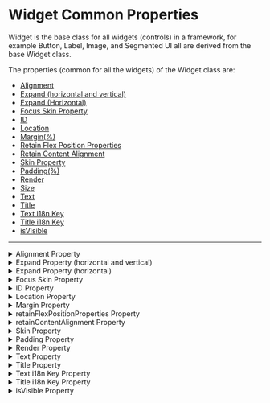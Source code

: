                                


Widget Common Properties
========================

Widget is the base class for all widgets (controls) in a framework, for example Button, Label, Image, and Segmented UI all are derived from the base Widget class.

The properties (common for all the widgets) of the Widget class are:

*   [Alignment](#Alignmen)
*   [Expand (horizontal and vertical)](#Expand)
*   [Expand (Horizontal)](#Expand)
*   [Focus Skin Property](#Focus)
*   [ID](#ID)
*   [Location](#Location)
*   [Margin(%)](#Margin)
*   [Retain Flex Position Properties](#Mirror_Flex_Position_Property)
*   [Retain Content Alignment](#Mirror_Content_Alignment_Property)
*   [Skin Property](#Normal)
*   [Padding(%)](#Padding)
*   [Render](#Render)
*   [Size](#Size)
*   [Text](#Text)
*   [Title](#Title2)
*   [Text i18n Key](#Text2)
*   [Title i18n Key](#Title)
*   [isVisible](#Visible)

* * *


<details close markdown="block"><summary>Alignment Property</summary>

* * *

Specifies the widget alignment in a box. A widget can be aligned _top-left_, _top-center_, _top-right_, _middle-left_, _middle-center_, _middle-right_, _bottom-left_, _bottom-center_, or _bottom-right._

> **_Note:_** This property is not supported on [Browser](Browser.md), [DataGrid](DataGrid.md), [Map](Map.md), [PickerView](PickerView.md), [Segment](Segment.md) and [Slider](Slider.md) widgets.

> **_Note:_** The alignment property is applicable only if the widget size is lesser than the allocated size.

The following image illustrates the widget alignment property:

![Widget Alignment when the widget size is lesser than the allocated size](Resources/Images/Alignment.png)

### Type

Number

### Read/Write

No

### Accessible from IDE

Yes

### Availability on platforms

The following table shows the list of available platforms and property availability:

  
| Platform | Availability | Comments |
| --- | --- | --- |
| iPad | Yes |  |
| iPhone | Yes |  |
| Android/Android Tablet | **Yes** |  |
| Mobile Web (basic) | **Yes** |  |
| Mobile Web (advanced) | **Yes** |  |
| SPA | **Yes** |  |

* * *

</details>
<details close markdown="block"><summary>Expand Property (horizontal and vertical)</summary>

* * *

Specifies the widget expansion in the horizontal and vertical direction.

> **_Note:_** Mobile Web does not support the Expand property. This is because a widget in a Mobile Web cannot expand or contract based on the neighboring widget (default behavior of a widget in a Mobile Web).

> **_Note:_** This property is not supported on [Browser](Browser.md), [Image](Image.md), [Map](Map.md), [PickerView](PickerView.md) widgets.

The Expand property provides you with the following options:

_horizontal_

Specifies if the widget must expand horizontally.

**Default:** _true_ (the checkbox is selected and the widget occupies the entire available width)

![Widget when the Expand horizontal is set to true ](Resources/Images/Expand_Horizontal.png)

If you set the value to _false_ (clear the checkbox), the widget occupies the preferred width.

_Vertical_

Specifies if the widget must expand vertically.

**Default:** _false_ (the checkbox is not selected and the widget occupies the preferred height)

If you set the value to _true_ (select the checkbox), the widget occupies the entire available height.

![Widget when the Expand vertical is set to true ](Resources/Images/Expand_Vertical.png)

### Type

Boolean

### Read/Write

No

### Accessible from IDE

Yes

### Availability on platforms

The following table shows the list of available platforms and property availability:

  
| Platform | Availability | Comments |
| --- | --- | --- |
| iPad | Yes |  |
| iPhone | Yes |  |
| Android/Android Tablet | **Yes** |  |
| Mobile Web (basic) |  |  |
| Mobile Web (advanced) |  |  |
| SPA |  |  |

* * *

</details>
<details close markdown="block"><summary>Expand Property (horizontal)</summary>

* * *

Specifies the widget expansion in the horizontal direction.

> **_Note:_** **Important!** Mobile Web does not support the Expand property. This is because a widget in a Mobile Web cannot expand or contract based on the neighboring widget (default behavior of a widget in a Mobile Web).

> **_Note:_** **Important!** This property is not supported on [Browser](Browser.md), [Image](Image.md), [Map](Map.md), and [PickerView](PickerView.md) widgets.

The Expand property provides you with the following option:

_horizontal_

Specifies if the widget must expand horizontally.

**Default:** _true_ (the checkbox is selected and the widget occupies the entire available width)

![](Resources/Images/Expand_Horizontal.png)

If you set the value to _true_ (select the checkbox), the widget occupies the entire available height.

### Type

Boolean

### Accessible from code

No

### Accessible from IDE

Yes

### Availability on platforms

The following table shows the list of available platforms and property availability:

  
| Platform | Availability | Comments |
| --- | --- | --- |
| iPad | Yes |  |
| iPhone | Yes |  |
| Android/Android Tablet | **Yes** |  |
| Mobile Web (basic) |  |  |
| Mobile Web (advanced) |  |  |

* * *

</details>
<details close markdown="block"><summary>Focus Skin Property</summary>

* * *

This is a skin property and it determines the look and feel when there is focus on a widget.

For more information on how to create and work with skins, see the _Working with Applications_ section of the _Volt MX Iris User Guide_.

> **_Note:_**  
1\. Mobile Web does not support this property. For Advanced Mobile Web platforms, a platform specific progress indicator is displayed. For other Mobile Web platforms (Basic and BJS), the screen is refreshed.  
2\. For the Pickerview widget on Android, borders, font weight, font size, and font style are ignored.

### Type

Object

### Read / Write

Yes (Write only)

You can change the focus skin of a button with ID _btn1_ and in form _frm1_ during the runtime by entering the following code:

```
 
frm1.btn1.focusSkin="skin1";
```

  
### Accessible from IDE

Yes

### Availability on platforms

The following table shows the list of available platforms and property availability:

  
| Platform | Availability | Comments |
| --- | --- | --- |
| iPad | Yes |  |
| iPhone | Yes |  |
| Android/Android Tablet | **Yes** |  |
| Mobile Web (basic) |  |  |
| Mobile Web (advanced) |  |  |
| SPA |  |  |

* * *

</details>
<details close markdown="block"><summary>ID Property</summary>

* * *

Defines a string of alpha numeric characters that uniquely identifies a widget within an application.

### Type

String

### Read/Write

Yes (Read-only access)

**Example** If you want to access a widget with ID _widget1_ in a Form whose ID is _frm1_, enter the following:

```

var idcheck = frm1.widget1.id;
voltmx.print ("widget1 id is :"+idcheck);

```

### Accessible from IDE

Yes

### Availability on platforms

The following table shows the list of available platforms and property availability:

  
| Platform | Availability | Comments |
| --- | --- | --- |
| iPad | Yes |  |
| iPhone | Yes |  |
| Android/Android Tablet | **Yes** |  |
| Mobile Web (basic) |  |  |
| Mobile Web (advanced) | **Yes** |  |
| SPA | **Yes** |  |

* * *

</details>
<details close markdown="block"><summary>Location Property</summary>

* * *

Specifies the location of a widget with respect to the x and y axis of the parent container. This property is used by the IDE to retain the positioning of the widgets as desired by the developer.

> **_Note:_** **Note:** If the parent container is a form, you can only modify the y axis.

When you select the Location property the following additional properties are visible:

*   **x**: Specifies the x coordinate of the widget.
*   **y**: Specifies the y coordinate of the widget.

### Type

Number

### Read/Write

No

### Accessible from IDE

Yes

### Availability on platforms

The following table shows the list of available platforms and property availability:

  
| Platform | Availability | Comments |
| --- | --- | --- |
| iPad | Yes |  |
| iPhone | Yes |  |
| Android/Android Tablet | **Yes** |  |
| Mobile Web (basic) |  |  |
| Mobile Web (advanced) | **Yes** |  |
| SPA | **Yes** |  |

* * *

</details>
<details close markdown="block"><summary>Margin Property</summary>

* * *

Defines the space around a widget. You can use this option to define the top, left, right, and bottom distance between the widget and the next element.

To define the margin values for a platform, click the Ellipsis (![](Resources/Images/ellipsis_button.png)) button against the property to open the _Margin_ screen. Select the checkbox against the platform for which you want to define the margins and enter the top, left, right, and bottom margin values.

If you want to use the margin values set for a platform across other platforms, you can click the _Apply To_ button and select the platforms on which you want the margin values to be applied.

The following image illustrates a widget with a defined margin:

![](Resources/Images/Margin.png)

### Type

Number

### Read/Write

No

### Accessible from IDE

Yes

### Availability on platforms

The following table shows the list of available platforms and property availability:

  
| Platform | Availability | Comments |
| --- | --- | --- |
| iPad | Yes |  |
| iPhone | Yes |  |
| Android/Android Tablet | **Yes** |  |
| SPA | **Yes** |  |

* * *

</details>
<details close markdown="block"><summary>retainFlexPositionProperties Property</summary>

* * *

This property is used to retain flex positional property values as they were defined. The flex positional properties are left, right, and padding.

> **_Note:_** Locale-level configurations take priority when invalid values are given to this property, or if it is not defined.

The mirroring widget layout properties should be defined as follows.

```

function getIsFlexPositionalShouldMirror(widgetRetainFlexPositionPropertiesValue) {
    return (isI18nLayoutConfigEnabled &&
    localeLayoutConfig[defaultLocale]
    ["mirrorFlexPositionalProperties"] == true &&
    !widgetRetainFlexPositionPropertiesValue);
}
```

The following table illustrates how widgets consider Local flag and Widget flag values.

  
| Properties | Local Flag Value | Widget Flag Value | Action |
| --- | --- | --- | --- |
| Mirror/retain FlexPositionProperties | true | true | Use the designed layout from widget for all locales. Widget layout overrides everything else. |
| Mirror/retain FlexPositionProperties | true | false | Use Mirror FlexPositionProperties since locale-level Mirror is true. |
| Mirror/retain FlexPositionProperties | true | not specified | Use Mirror FlexPositionProperties since locale-level Mirror is true. |
| Mirror/retain FlexPositionProperties | false | true | Use the designed layout from widget for all locales. Widget layout overrides everything else. |
| Mirror/retain FlexPositionProperties | false | false | Use the Design/Model-specific default layout. |
| Mirror/retain FlexPositionProperties | false | not specified | Use the Design/Model-specific default layout. |
| Mirror/retain FlexPositionProperties | not specified | true | Use the designed layout from widget for all locales. Widget layout overrides everything else. |
| Mirror/retain FlexPositionProperties | not specified | false | Use the Design/Model-specific default layout. |
| Mirror/retain FlexPositionProperties | not specified | not specified | Use the Design/Model-specific default layout. |

### Syntax
```

retainFlexPositionProperties
```

### Type

Boolean

### Read/Write

No (only during widget-construction time)

### Example

```

//This is a generic property that is applicable for various widgets.
//Here, we have shown how to use the retainFlexPositionProperties property for Button widget.
/*You need to make a corresponding use of the 
retainFlexPositionProperties property for other applicable widgets.*/
var btn = new voltmx.ui.Button({
    "focusSkin": "defBtnFocus",
    "height": "50dp",
    "id": "myButton",
    "isVisible": true,
    "left": "0dp",
    "skin": "defBtnNormal",
    "text": "always left",
    "top": "0dp",
    "width": "260dp",
    "zIndex": 1
}, {
    "contentAlignment": constants.CONTENT_ALIGN_CENTER,
    "displayText": true,
    "padding": [0, 0, 0, 0],
    "paddingInPixel": false,
    "retainFlexPositionProperties": true,
    "retainContentAlignment": false
}, {});
```

### Platform Availability

*   Available in IDE
*   Windows, iOS, Android, and SPA

  
| Platform | Availability |
| --- | --- |
| iPad | Yes |
| iPhone | Yes |
| Android/Android Tablet | **Yes** |
| Windows | **Yes** |
| SPA | **Yes** |
| Desktop Web | **Yes** |
| SPA | **Yes** |

* * *

</details>
<details close markdown="block"><summary>retainContentAlignment Property</summary>

* * *

This property is used to retain the content alignment property value, as it was defined.

> **_Note:_** Locale-level configurations take priority when invalid values are given to this property, or if it is not defined.

The mirroring widget layout properties should be defined as follows.

```

function getIsFlexPositionalShouldMirror(widgetRetainFlexPositionPropertiesValue) {
    return (isI18nLayoutConfigEnabled &&
    localeLayoutConfig[defaultLocale]
    ["mirrorFlexPositionalProperties"] == true &&
    !widgetRetainFlexPositionPropertiesValue);
}
```

The following table illustrates how widgets consider Local flag and Widget flag values.

  
| Properties | Local Flag Value | Widget Flag Value | Action |
| --- | --- | --- | --- |
| Mirror/retain FlexPositionProperties | true | true | Use the designed layout from widget for all locales. Widget layout overrides everything else. |
| Mirror/retain FlexPositionProperties | true | false | Use Mirror FlexPositionProperties since locale-level Mirror is true. |
| Mirror/retain FlexPositionProperties | true | not specified | Use Mirror FlexPositionProperties since locale-level Mirror is true. |
| Mirror/retain FlexPositionProperties | false | true | Use the designed layout from widget for all locales. Widget layout overrides everything else. |
| Mirror/retain FlexPositionProperties | false | false | Use the Design/Model-specific default layout. |
| Mirror/retain FlexPositionProperties | false | not specified | Use the Design/Model-specific default layout. |
| Mirror/retain FlexPositionProperties | not specified | true | Use the designed layout from widget for all locales. Widget layout overrides everything else. |
| Mirror/retain FlexPositionProperties | not specified | false | Use the Design/Model-specific default layout. |
| Mirror/retain FlexPositionProperties | not specified | not specified | Use the Design/Model-specific default layout. |

### Syntax
```

retainContentAlignment
```
### Type

Boolean

### Read/Write

No (only during widget-construction time)

### Example

```

//This is a generic property that is applicable for various widgets.
//Here, we have shown how to use the retainContentAlignment property for Button widget.
/*You need to make a corresponding use of the 
retainContentAlignment property for other applicable widgets.*/
var btn = new voltmx.ui.Button({
    "focusSkin": "defBtnFocus",
    "height": "50dp",
    "id": "myButton",
    "isVisible": true,
    "left": "0dp",
    "skin": "defBtnNormal",
    "text": "text always from top left",
    "top": "0dp",
    "width": "260dp",
    "zIndex": 1
}, {
    "contentAlignment": constants.CONTENT_ALIGN_TOP_LEFT,
    "displayText": true,
    "padding": [0, 0, 0, 0],
    "paddingInPixel": false,
    "retainFlexPositionProperties": false,
    "retainContentAlignment": true
}, {});
```

### Platform Availability

*   Available in IDE
*   Windows, iOS, Android, and SPA

  
| Platform | Availability |
| --- | --- |
| iPad | Yes |
| iPhone | Yes |
| Android/Android Tablet | **Yes** |
| Windows | **Yes** |
| SPA | **Yes** |
| Desktop Web | **Yes** |
| SPA | **Yes** |

* * *

</details>
<details close markdown="block"><summary>Skin Property</summary>

* * *

This is a skin property and it determines the look and feel of a widget. For more information on how to create and work with skins, see the _Working with Applications_ section of the _VoltMX IrisUser Guide_.

> **_Note:_** **Important!** This property is not supported on [Browser](Browser.md), [Image](Image.md), [Map](Map.md), [PickerView](PickerView.md), and [Slider](Slider.md) widgets.

> **_Note:_** For the [Signature](Signature.md) widget, the font color you specify in the skin is the color of the Signature. The background color specified in the skin is the background color of the Signature widget.

### Type

Object

### Read/Write

Yes (Write)

### Example

You can change the skin of a button with ID _btn1_ in form _frm1_ during runtime by entering the following code:

```

frm1.btn1.skin="skin1";
```

Accessible from IDE

Yes

Availability on platforms

The following table shows the list of available platforms and property availability:

  
| Platform | Availability | Comments |
| --- | --- | --- |
| iPad | Yes |  |
| iPhone | Yes |  |
| Android/Android Tablet | **Yes** |  |
| Mobile Web (basic) | **Yes** |  |
| Mobile Web (advanced) | **Yes** |  |
| SPA | **Yes** |  |

* * *

</details>
<details close markdown="block"><summary>Padding Property</summary>

* * *

Defines the space between the content of the widget and the widget boundaries. You can use this option to define the top, left, right, and bottom distance between the widget content and the widget boundary.

To define the padding values for a platform, click the Ellipsis (![](Resources/Images/ellipsis_button.png)) button against the property to open the _Padding_ screen. Select the checkbox against the platform for which you want to define the padding's and enter the top, left, right, and bottom padding values.

If you want to use the padding values set for a platform across other platforms, you can click the _Apply To_ button and select the platforms on which you want the padding values to be applied.

> **_Note:_** **Note:** Due to Browser restrictions, you cannot apply Padding for a [ListBox](ListBox.md) widget on Mobile Web platform.

> **_Note:_** **Note:** If no skin is applied to a Button, then Padding is not supported on iPhone. This is due to iOS Safari browser limitation. If you want the padding to be applied, apply a skin to the button and then apply padding.

The following image illustrates a widget with a defined padding:

![](Resources/Images/Padding.png)

### Type

Number

### Read/Write

No

### Accessible from IDE

Yes

### Availability on platforms

The following table shows the list of available platforms and property availability:

  
| Platform | Availability | Comments |
| --- | --- | --- |
| iPad | Yes |  |
| iPhone | Yes | Not supported for Button unless a skin is specified. |
| Android/Android Tablet | **Yes** |  |
| Mobile Web (basic) |  |  |
| Mobile Web (advanced) | **Yes** | Not supported for ComboBox, Form, and ListBoxdue to browser limitations. |
| SPA | **Yes** |  |

* * *

</details>
<details close markdown="block"><summary>Render Property</summary>

* * *

Specifies if the widget code must be included in the platform when the code is generated.

You can use the _Render_ property to specify the platforms on which the widget will not be available.

By default, the _Render_ property includes all the platforms. You must explicitly clear the check box against the platforms that you want to exclude.

The following illustration shows the render option:

![](Resources/Images/renderer.png)

Unlike the _Visible_ property, the _Render_ property does not include the widget in the code generated for the excluded platforms and hence the generated code results in an optimized application for the excluded platforms.

> **_Note:_** **Note:** When two widgets are placed side by side in an HBox, and you exclude one widget from code generation, the widget which is rendered respects its container weight and does not expand. However, on _Mobile Web advanced platform_, due to the browser behavior, the widget which is rendered does not respect the container weight and expands to occupy the available width.

### Type

String

### Read/Write

No

### Accessible from IDE

Yes

### Availability on platforms

The following table shows the list of available platforms and property availability:

  
| Platform | Availability | Comments |
| --- | --- | --- |
| iPad | Yes |  |
| iPhone | Yes |  |
| Android/Android Tablet | **Yes** |  |
| SPA | **Yes** |  |

* * *

</details>
<details close markdown="block"><summary>Text Property</summary>

* * *

Specifies a general or descriptive text for the widget.

### Type

String

### Read/Write

Yes (Read and Write)

To set the text of a widget with ID _widget1_ on a form _frm1_ enter the following code:

```

frm1.widget1.text="sample text";
```

### Accessible from IDE

Yes

Availability on platforms

The following table shows the list of available platforms and property availability:

  
| Platform | Availability | Comments |
| --- | --- | --- |
| iPad | Yes |  |
| iPhone | Yes |  |
| Android/Android Tablet | **Yes** |  |
| SPA | **Yes** |  |

* * *

</details>
<details close markdown="block"><summary>Title Property</summary>

* * *

Specifies a general or descriptive text for the widget.

### Type

String

### Read/Write

No

### Accessible from IDE

Yes

Availability on platforms

The following table shows the list of available platforms and property availability:

  
| Platform | Availability | Comments |
| --- | --- | --- |
| iPad | Yes |  |
| iPhone | Yes |  |
| Android/Android Tablet | **Yes** |  |
| Mobile Web (basic) | **Yes** |  |
| Mobile Web (advanced) | **Yes** |  |
| SPA | **Yes** |  |

* * *

</details>
<details close markdown="block"><summary>Text i18n Key Property</summary>

* * *

Specifies the I18N key to be used for internationalization.

### Type

String

### Read/Write

No

### Accessible from IDE

Yes

### Availability on platforms

The following table shows the list of available platforms and property availability:

  
| Platform | Availability | Comments |
| --- | --- | --- |
| iPad | Yes |  |
| iPhone | Yes |  |
| Android/Android Tablet | **Yes** |  |
| SPA | **Yes** |  |

* * *

</details>
<details close markdown="block"><summary>Title i18n Key Property</summary>

* * *

Specifies the I18N key to be used for internationalization.

### Type

String

### Read/Write

No

### Accessible from IDE

Yes

### Availability on platforms

The following table shows the list of available platforms and property availability:

  
| Platform | Availability | Comments |
| --- | --- | --- |
| iPad | Yes |  |
| iPhone | Yes |  |
| Android/Android Tablet | **Yes** |  |
| SPA | **Yes** |  |

* * *

</details>
<details close markdown="block"><summary>isVisible Property</summary>

* * *

Specifies the visibility of the widget.

**Default:** _true_ (the checkbox is selected)

If you do not want the widget to be visible, set the value to _false_ (clear the checkbox).

> **_Note:_** This property is not applicable if the widget is placed in a [Segment](Segment.md). When the widget is placed in a Segment, the default _Visibility_ is set to _true_. If you want to change the value to _false_, you can do so using the [Segment Methods](Segment_Methods.md#segmentedui-methods).

### Type

Boolean

### Read/Write

Yes (Read Only)

For example, to find out if a widget whose ID is _widget1_ on a Form whose ID is _frm1_ is visible or not, enter the following:

```

var visibility=frm1.widget1.isVisible;
voltmx.print(visibility);
```

If the button is visible, _true_ is returned and if the button is not visible, _false_ is returned.

Accessible from IDE

Yes (Except for form/popup)

Availability on platforms

The following table shows the list of available platforms and property availability:

  
| Platform | Availability | Comments |
| --- | --- | --- |
| iPad | Yes |  |
| iPhone | Yes |  |
| Android/Android Tablet | **Yes** |  |
| SPA | **Yes** |  |

* * *

